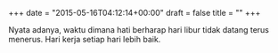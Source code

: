 +++
date = "2015-05-16T04:12:14+00:00"
draft = false
title = ""
+++
<p>Nyata adanya, waktu dimana hati berharap hari libur tidak datang terus menerus. Hari kerja setiap hari lebih baik.</p>